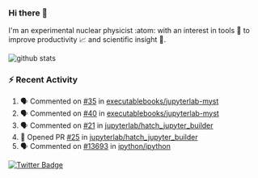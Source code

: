 ### Hi there 👋 

I'm an experimental nuclear physicist :atom: with an interest in tools :wrench: to improve productivity :chart_with_upwards_trend: and scientific insight :telescope:.

![github stats](https://github-readme-stats.vercel.app/api?username=agoose77&show_icons=true&hide_rank=true&hide_title=true&bg_color=30,e76445,904e95&text_color=efe3ec&icon_color=efe3ec)
<!--
**agoose77/agoose77** is a ✨ _special_ ✨ repository because its `README.md` (this file) appears on your GitHub profile.

Here are some ideas to get you started:

- 🔭 I’m currently working on ...
- 🌱 I’m currently learning ...
- 👯 I’m looking to collaborate on ...
- 🤔 I’m looking for help with ...
- 💬 Ask me about ...
- 📫 How to reach me: ...
- 😄 Pronouns: ...
- ⚡ Fun fact: ...
-->

### :zap: Recent Activity
<!--START_SECTION:activity-->
1. 🗣 Commented on [#35](https://github.com/executablebooks/jupyterlab-myst/issues/35) in [executablebooks/jupyterlab-myst](https://github.com/executablebooks/jupyterlab-myst)
2. 🗣 Commented on [#40](https://github.com/executablebooks/jupyterlab-myst/issues/40) in [executablebooks/jupyterlab-myst](https://github.com/executablebooks/jupyterlab-myst)
3. 🗣 Commented on [#21](https://github.com/jupyterlab/hatch_jupyter_builder/issues/21) in [jupyterlab/hatch_jupyter_builder](https://github.com/jupyterlab/hatch_jupyter_builder)
4. 💪 Opened PR [#25](https://github.com/jupyterlab/hatch_jupyter_builder/pull/25) in [jupyterlab/hatch_jupyter_builder](https://github.com/jupyterlab/hatch_jupyter_builder)
5. 🗣 Commented on [#13693](https://github.com/ipython/ipython/issues/13693) in [ipython/ipython](https://github.com/ipython/ipython)
<!--END_SECTION:activity-->


[![Twitter Badge](https://img.shields.io/twitter/follow/agoose77?style=flat-square&logo=Twitter&logoColor=white&color=cornflowerblue)](https://twitter.com/agoose77)

